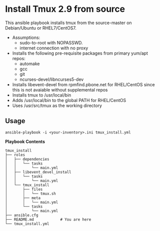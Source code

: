 # Install Tmux 2.9 from source #

This ansible playbook installs tmux from the source-master on
Debian/Ubuntu or RHEL7/CentOS7.

* Assumptions:
    * sudo-to-root with NOPASSWD.
    * internet connection with no proxy
* Installs the following pre-requisite packages from primary yum/apt repos:
    * automake
    * gcc
    * git
    * ncurses-devel/libncurses5-dev
* Installs libevent-devel from rpmfind.pbone.net for RHEL/CentOS since
  this is not avaiable without supplemental repos
* Installs tmux to /usr/local/bin
* Adds /usr/local/bin to the global PATH for RHEL/CentOS
* Uses /usr/src/tmux as the working directory

## Usage ##

`ansible-playbook -i <your-inventory>.ini tmux_install.yml`

**Playbook Contents**

```
tmux_install
├── roles
│   ├── dependencies
│   │   └── tasks
│   │       └── main.yml
│   ├── libevent_devel_install
│   │   └── tasks
│   │       └── main.yml
│   └── tmux_install
│       ├── files
│       │   └── tmux.sh
│       ├── meta
│       │   └── main.yml
│       └── tasks
│           └── main.yml
├── ansible.cfg
├── README.md            # You are here
└── tmux_install.yml
```
